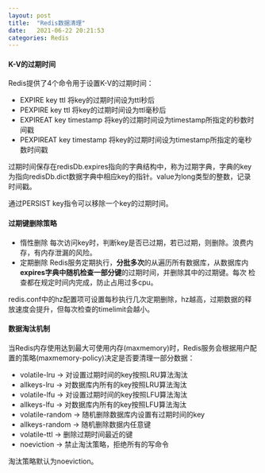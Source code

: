 ```yaml
---
layout: post
title:  "Redis数据清理"
date:   2021-06-22 20:21:53
categories: Redis
---
```


#### K-V的过期时间

Redis提供了4个命令用于设置K-V的过期时间：

* EXPIRE key  ttl   将key的过期时间设为ttl秒后
* PEXPIRE  key  ttl  将key的过期时间设为ttl毫秒后
* EXPIREAT  key  timestamp   将key的过期时间设为timestamp所指定的秒数时间戳
* PEXPIREAT  key timestamp   将key的过期时间设为timestamp所指定的毫秒数时间戳

过期时间保存在redisDb.expires指向的字典结构中，称为过期字典，字典的key为指向redisDb.dict数据字典中相应key的指针。value为long类型的整数，记录
时间戳。

通过PERSIST  key指令可以移除一个key的过期时间。


#### 过期键删除策略
* 惰性删除 每次访问key时，判断key是否已过期，若已过期，则删除。浪费内存，有内存泄漏的风险。
* 定期删除 Redis服务定期执行，**分批多次**的从遍历所有数据库，从数据库内**expires字典中随机检查一部分键**的过期时间，并删除其中的过期键。每次
检查都在规定时间内完成，防止占用过多cpu。

redis.conf中的hz配置项可设置每秒执行几次定期删除，hz越高，过期数据的释放速度会提升，但每次检查的timelimit会越小。

#### 数据淘汰机制

当Redis内存使用达到最大可使用内存(maxmemory)时，Redis服务会根据用户配置的策略(maxmemory-policy)决定是否要清理一部分数据：

* volatile-lru -> 对设置过期时间的key按照LRU算法淘汰
* allkeys-lru ->  对数据库内所有的key按照LRU算法淘汰
* volatile-lfu -> 对设置过期时间的key按照LFU算法淘汰
* allkeys-lfu -> 对数据库内所有的key按照LFU算法淘汰
* volatile-random -> 随机删除数据库内设置有过期时间的key
* allkeys-random -> 随机删除数据内任意键
* volatile-ttl -> 删除过期时间最近的键
* noeviction -> 禁止淘汰策略，拒绝所有的写命令

淘汰策略默认为noeviction。



